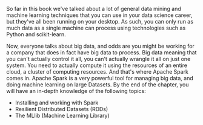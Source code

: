 So far in this book we've talked about a lot of general data mining and machine learning techniques that you can use in your data science career, but they've all been running on your desktop. As such, you can only run as much data as a single machine can process using technologies such as Python and scikit-learn.

Now, everyone talks about big data, and odds are you might be working for a company that does in fact have big data to process. Big data meaning that you can't actually control it all, you can't actually wrangle it all on just one system. You need to actually compute it using the resources of an entire cloud, a cluster of computing resources. And that's where Apache Spark comes in. Apache Spark is a very powerful tool for managing big data, and doing machine learning on large Datasets. By the end of the chapter, you will have an in-depth knowledge of the following topics:

- Installing and working with Spark
- Resilient Distributed Datasets (RDDs)
- The MLlib (Machine Learning Library)
